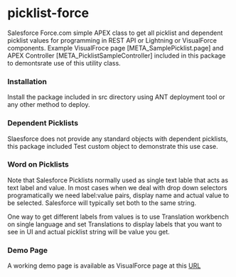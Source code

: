 # picklist-force
Salesforce Force.com simple APEX class to get all picklist and dependent picklist values for programming in REST API or Lightning or VisualForce components.
Example VisualFroce page [META_SamplePicklist.page] and APEX Controller [META_PicklistSampleController] included in this package to demontsrate use of this utility class.

### Installation
Install the package included in src directory using ANT deployment tool or any other method to deploy.

### Dependent Picklists
Slaesforce does not provide any standard objects with dependent picklists, this package included Test custom object to demonstrate this use case.

### Word on Picklists
Note that Salesforce Picklists normally used as single text lable that acts as text label and value. In most cases when we deal with drop down selectors programatically we need label:value pairs, display name and actual value to be selected. Salesforce will typically set both to the same string.

One way to get different labels from values is to use Translation workbench on single language and set Translations to display labels that you want to see in UI and actual picklist string will be value you get.

### Demo Page
A working demo page is available as VisualForce page at this [URL](https://developer-week-developer-edition.na16.force.com/apex/META_SamplePicklist)
